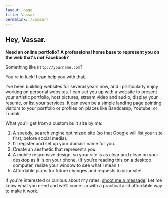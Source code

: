 ```yaml
---
layout: page
title: Vassar
permalink: /vassar/
---
```


## Hey, Vassar.

**Need an online portfolio? A professional home base to represent you on the web that's *not* Facebook?**

Something like `http://yourname.com`?

You're in luck! I can help you with that.

I've been building websites for several years now, and I particularly enjoy working on personal websites. I can set you up with a website to present your artistic portfolio, host pictures, stream video and audio, display your resume, or list your services. It can even be a simple landing page pointing visitors to your portfolio or profiles on places like Bandcamp, Youtube, or Tumblr.

What you'll get from a custom built site by me:

1. A speedy, search engine optimized site (so that Google will list your site first, before social media).
2. I'll register and set up your domain name for you.
3. Create an aesthetic that represents *you*.
4. A mobile responsive design, so your site is as clear and clean on your desktop as it is on your phone. (If you're reading this on a desktop computer, resize your window to see what I mean.)
5. Affordable plans for future changes and requests to your site!

If you're interested or curious about my rates, [shoot me a message](mailto:rogin@roginfarrer.com)! Let me know what you need and we'll come up with a practical and affordable way to make it work. 